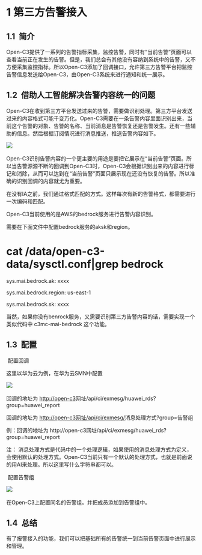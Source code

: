 # 1 第三方告警接入

## 1.1  简介

Open-C3提供了一系列的告警指标采集，监控告警，同时有“当前告警”页面可以查看当前正在发生的告警。但是，我们总会有其他没有容纳到系统中的告警，又不方便采集监控指标。所以Open-C3添加了回调接口，允许第三方告警平台把监控告警信息发送给Open-C3，由Open-C3系统来进行通知和统一展示。

## 1.2  借助人工智能解决告警内容统一的问题

Open-C3在收到第三方平台发送过来的告警，需要做识别处理。第三方平台发送过来的内容格式可能千变万化。Open-C3需要在一条告警内容里面识别出来，当前这个告警的对象、告警的名称、当前消息是告警恢复还是告警发生。还有一些辅助的信息。然后根据订阅情况进行消息推送，推送告警内容如下。

![](file:////Users/feng/Library/Containers/com.kingsoft.wpsoffice.mac/Data/tmp/wps-feng/ksohtml//wps55.jpg) 

Open-C3识别告警内容的一个更主要的用途是要把它展示在“当前告警”页面。所以当告警源源不断的回调到Open-C3时，Open-C3会根据识别出来的内容进行标记和消除，从而可以达到在“当前告警”页面只展示现在还没有恢复的告警。所以准确的识别回调的内容就尤为重要。

在没有IA之前，我们通过格式匹配的方式。这样每次有新的告警格式，都需要进行一次编码和匹配。

Open-C3当前使用的是AWS的bedrock服务进行告警内容识别。

需要在下面文件中配置bedrock服务的aksk和region。

# cat /data/open-c3-data/sysctl.conf|grep bedrock

sys.mai.bedrock.ak: xxxx

sys.mai.bedrock.region: us-east-1

sys.mai.bedrock.sk: xxxx

当然，如果你没有benrock服务，又需要识别第三方告警内容的话，需要实现一个类似代码中 c3mc-mai-bedrock 这个功能。

## 1.3  配置

 配置回调

这里以华为云为例，在华为云SMN中配置

![](file:////Users/feng/Library/Containers/com.kingsoft.wpsoffice.mac/Data/tmp/wps-feng/ksohtml//wps56.jpg) 

回调的地址为 [http://open-c3](http://open-c3)网址/api/ci/exmesg/huawei_rds?group=huawei_report

回调的地址为 [http://open-c3网址/api/ci/exmesg/](http://open-c3网址/api/ci/exmesg/)消息处理方式?group=告警组

例：回调的地址为 http://open-c3网址/api/ci/exmesg/huawei_rds?group=huawei_report

注： 消息处理方式是代码中的一个处理逻辑，如果使用的消息处理方式为定义，会使用默认的处理方式。Open-C3当前只有一个默认的处理方式，也就是前面说的用AI来处理。所以这里写什么字符串都可以。

 配置告警组

![](file:////Users/feng/Library/Containers/com.kingsoft.wpsoffice.mac/Data/tmp/wps-feng/ksohtml//wps57.jpg) 

在Open-C3上配置同名的告警组。并把成员添加到告警组中。

## 1.4  总结

有了报警接入的功能，我们可以把基础所有的告警统一到当前告警页面中进行展示和管理。